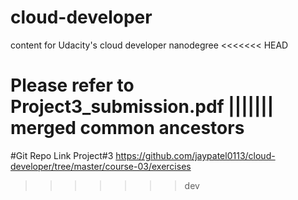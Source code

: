 
# cloud-developer
content for Udacity's cloud developer nanodegree
<<<<<<< HEAD

Please refer to Project3_submission.pdf
||||||| merged common ancestors
=======

#Git Repo Link Project#3 
https://github.com/jaypatel0113/cloud-developer/tree/master/course-03/exercises
>>>>>>> dev
